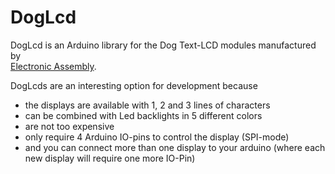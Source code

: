 DogLcd
======
DogLcd is an Arduino library for the Dog Text-LCD modules manufactured by  
[Electronic Assembly](http://www.lcd-module.com/products/dog.html "Electronic Assembly Website").

DogLcds are an interesting option for development because
* the displays are available with 1, 2 and 3 lines of characters
* can be combined with Led backlights in 5 different colors
* are not too expensive
* only require 4 Arduino IO-pins to control the display (SPI-mode)
* and you can connect more than one display to your arduino (where each new display will require one more IO-Pin)


